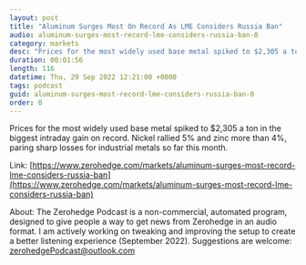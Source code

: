 ```yaml
---
layout: post
title: "Aluminum Surges Most On Record As LME Considers Russia Ban"
audio: aluminum-surges-most-record-lme-considers-russia-ban-0
category: markets
desc: "Prices for the most widely used base metal spiked to $2,305 a ton in the biggest intraday gain on record. Nickel rallied 5% and zinc more than 4%, paring sharp losses for industrial metals so far this month."
duration: 00:01:56
length: 116
datetime: Thu, 29 Sep 2022 12:21:00 +0000
tags: podcast
guid: aluminum-surges-most-record-lme-considers-russia-ban-0
order: 0
---
```

Prices for the most widely used base metal spiked to $2,305 a ton in the biggest intraday gain on record. Nickel rallied 5% and zinc more than 4%, paring sharp losses for industrial metals so far this month.

Link: [https://www.zerohedge.com/markets/aluminum-surges-most-record-lme-considers-russia-ban](https://www.zerohedge.com/markets/aluminum-surges-most-record-lme-considers-russia-ban)

About: The Zerohedge Podcast is a non-commercial, automated program, designed to give people a way to get news from Zerohedge in an audio format.  I am actively working on tweaking and improving the setup to create a better listening experience (September 2022).  Suggestions are welcome: [zerohedgePodcast@outlook.com](mailto:zerohedgePodcast@outlook.com)